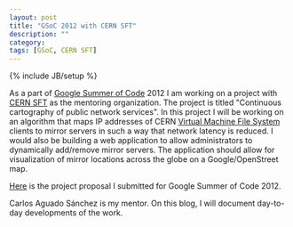 ```yaml
---
layout: post
title: "GSoC 2012 with CERN SFT"
description: ""
category: 
tags: [GSoC, CERN SFT]
---
```

{% include JB/setup %}

As a part of [Google Summer of Code](http://code.google.com/soc/) 2012 I am working on a project with [CERN SFT](http://sftweb.cern.ch) as the mentoring organization. The project is titled "Continuous cartography of public network services".
In this project I will be working on an algorithm that maps IP addresses of CERN [Virtual Machine File System](http://http://cernvm.cern.ch/portal/cvmfs/examples) clients to mirror servers in such a way that network latency is reduced. I would also be building a web application to allow administrators to dynamically add/remove mirror servers. The application should allow for visualization of mirror locations across the globe on a Google/OpenStreet map.

[Here](http://www.google-melange.com/gsoc/proposal/review/google/gsoc2012/racheesingh/9002) is the project proposal I submitted for Google Summer of Code 2012.

	
Carlos Aguado Sánchez is my mentor. On this blog, I will document day-to-day developments of the work.
